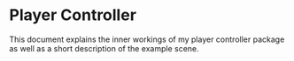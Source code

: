 # Player Controller

This document explains the inner workings of my player controller package as well as a short description of the example scene. 

